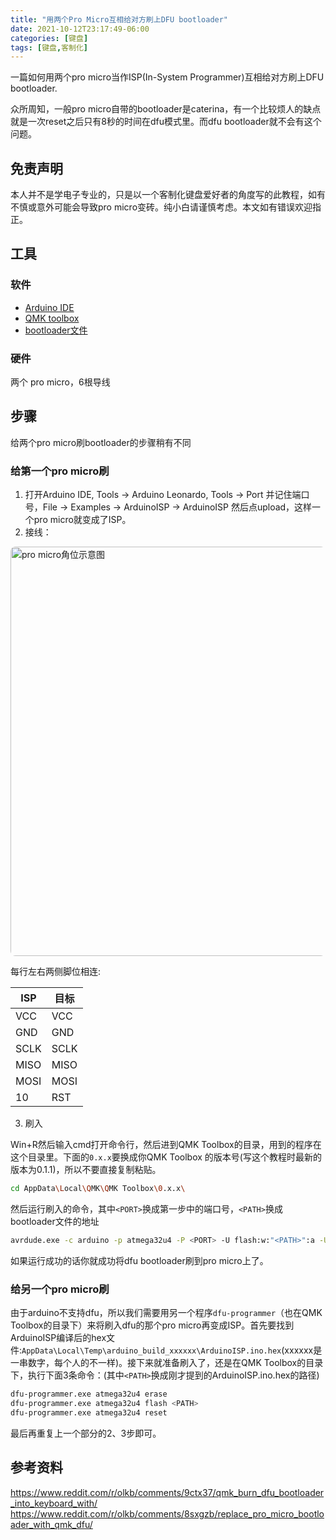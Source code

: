 ```yaml
---
title: "用两个Pro Micro互相给对方刷上DFU bootloader"
date: 2021-10-12T23:17:49-06:00
categories: [键盘]
tags: [键盘,客制化]
---
```

一篇如何用两个pro micro当作ISP(In-System Programmer)互相给对方刷上DFU bootloader.


众所周知，一般pro micro自带的bootloader是caterina，有一个比较烦人的缺点就是一次reset之后只有8秒的时间在dfu模式里。而dfu bootloader就不会有这个问题。

## 免责声明

本人并不是学电子专业的，只是以一个客制化键盘爱好者的角度写的此教程，如有不慎或意外可能会导致pro micro变砖。纯小白请谨慎考虑。本文如有错误欢迎指正。

## 工具

### 软件

- [Arduino IDE](https://downloads.arduino.cc/arduino-1.8.16-windows.exe)
- [QMK toolbox](https://github.com/qmk/qmk_toolbox/releases/download/0.1.1/qmk_toolbox_install.exe)
- [bootloader文件](https://github.com/qmk/qmk_firmware/blob/master/util/bootloader_atmega32u4_1.0.0.hex)

### 硬件

两个 pro micro，6根导线

## 步骤

给两个pro micro刷bootloader的步骤稍有不同

### 给第一个pro micro刷

1. 打开Arduino IDE, Tools -> Arduino Leonardo, Tools -> Port 并记住端口号，File -> Examples -> ArduinoISP -> ArduinoISP 然后点upload，这样一个pro micro就变成了ISP。
2. 接线：

<Image src="https://cdn.sparkfun.com/assets/9/c/3/c/4/523a1765757b7f5c6e8b4567.png" alt="pro micro角位示意图" position="center" style="border-radius: 8px;" width="785" height="655" />

每行左右两侧脚位相连:

| ISP  | 目标 |
|------|------|
| VCC  | VCC  |
| GND  | GND  |
| SCLK | SCLK |
| MISO | MISO |
| MOSI | MOSI |
| 10   | RST  |

3. 刷入

Win+R然后输入cmd打开命令行，然后进到QMK Toolbox的目录，用到的程序在这个目录里。下面的`0.x.x`要换成你QMK Toolbox 的版本号(写这个教程时最新的版本为0.1.1)，所以不要直接复制粘贴。

```bash
cd AppData\Local\QMK\QMK Toolbox\0.x.x\
```

然后运行刷入的命令，其中`<PORT>`换成第一步中的端口号，`<PATH>`换成bootloader文件的地址

```sh
avrdude.exe -c arduino -p atmega32u4 -P <PORT> -U flash:w:"<PATH>":a -U hfuse:w:0xD9:m -U efuse:w:0xC3:m -U lock:w:0x3F:m
```

如果运行成功的话你就成功将dfu bootloader刷到pro micro上了。

### 给另一个pro micro刷

由于arduino不支持dfu，所以我们需要用另一个程序`dfu-programmer`（也在QMK Toolbox的目录下）来将刷入dfu的那个pro micro再变成ISP。首先要找到ArduinoISP编译后的hex文件:`AppData\Local\Temp\arduino_build_xxxxxx\ArduinoISP.ino.hex`(xxxxxx是一串数字，每个人的不一样)。接下来就准备刷入了，还是在QMK Toolbox的目录下，执行下面3条命令：(其中`<PATH>`换成刚才提到的ArduinoISP.ino.hex的路径)
```bash
dfu-programmer.exe atmega32u4 erase
dfu-programmer.exe atmega32u4 flash <PATH>
dfu-programmer.exe atmega32u4 reset
```

最后再重复上一个部分的2、3步即可。

## 参考资料

https://www.reddit.com/r/olkb/comments/9ctx37/qmk_burn_dfu_bootloader_into_keyboard_with/
https://www.reddit.com/r/olkb/comments/8sxgzb/replace_pro_micro_bootloader_with_qmk_dfu/
